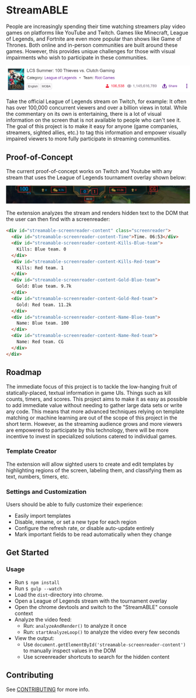 # StreamABLE

People are increasingly spending their time watching streamers play video games on platforms like YouTube and Twitch. Games like Minecraft, League of Legends, and Fortnite are even more popular than shows like Game of Thrones. Both online and in-person communities are built around these games. However, this provides unique challenges for those with visual impairments who wish to participate in these communities.

![LCS SummerL 100 Thieves vs Clutch Gaming. 106,538 current viewers. 1,145,616,789 total viewers.](/docs/images/lol-viewer-count.png)

Take the official League of Legends stream on Twitch, for example: It often has over 100,000 concurrent viewers and over a billion views in total. While the commentary on its own is entertaining, there is a lot of visual information on the screen that is not available to people who can't see it. The goal of this project is to make it easy for anyone (game companies, streamers, sighted allies, etc.) to tag this information and empower visually impaired viewers to more fully participate in streaming communities.

## Proof-of-Concept

The current proof-of-concept works on Twitch and Youtube with any stream that uses the League of Legends tournament overlay shown below:

![Leage of Legends tournament overlay with information highlighted.](/docs/images/lol-tournament-hud.png)

The extension analyzes the stream and renders hidden text to the DOM that the user can then find with a screenreader:

```html
<div id="streamable-screenreader-content" class="screenreader">
  <div id="streamable-screenreader-content-Time">Time. 06:53</div>
  <div id="streamable-screenreader-content-Kills-Blue-team">
    Kills: Blue team. 0
  </div>
  <div id="streamable-screenreader-content-Kills-Red-team">
    Kills: Red team. 1
  </div>
  <div id="streamable-screenreader-content-Gold-Blue-team">
    Gold: Blue team. 9.7k
  </div>
  <div id="streamable-screenreader-content-Gold-Red-team">
    Gold: Red team. 11.2k
  </div>
  <div id="streamable-screenreader-content-Name-Blue-team">
    Name: Blue team. 100
  </div>
  <div id="streamable-screenreader-content-Name-Red-team">
    Name: Red team. CG
  </div>
</div>
```

## Roadmap

The immediate focus of this project is to tackle the low-hanging fruit of statically-placed, textual information in game UIs. Things such as kill counts, timers, and scores. This project aims to make it as easy as possible to add immediate value without needing to gather large data sets or write any code. This means that more advanced techniques relying on template matching or machine learning are out of the scope of this project in the short term. However, as the streaming audience grows and more viewers are empowered to participate by this technology, there will be more incentive to invest in specialized solutions catered to individual games.

### Template Creator
The extension will allow sighted users to create and edit templates by highlighting regions of the screen, labeling them, and classifying them as text, numbers, timers, etc.

### Settings and Customization
Users should be able to fully customize their experience:
* Easily import templates
* Disable, rename, or set a new type for each region
* Configure the refresh rate, or disable auto-update entirely
* Mark important fields to be read automatically when they change

## Get Started


### Usage
- Run `$ npm install`
- Run `$ gulp --watch`
- Load the `dist`-directory into chrome.
- Open a League of Legends stream with the tournament overlay
- Open the chrome devtools and switch to the "StreamABLE" console context
- Analyze the video feed:
    - Run: `analyzeAndRender()` to analyze it once
    - Run: `startAnalyzeLoop()` to analyze the video every few seconds
- View the output:
    - Use `document.getElementById('streamable-screenreader-content')` to manually inspect values in the DOM
    - Use screenreader shortcuts to search for the hidden content

## Contributing

See [CONTRIBUTING](/docs/CONTRIBUTING.md) for more info.